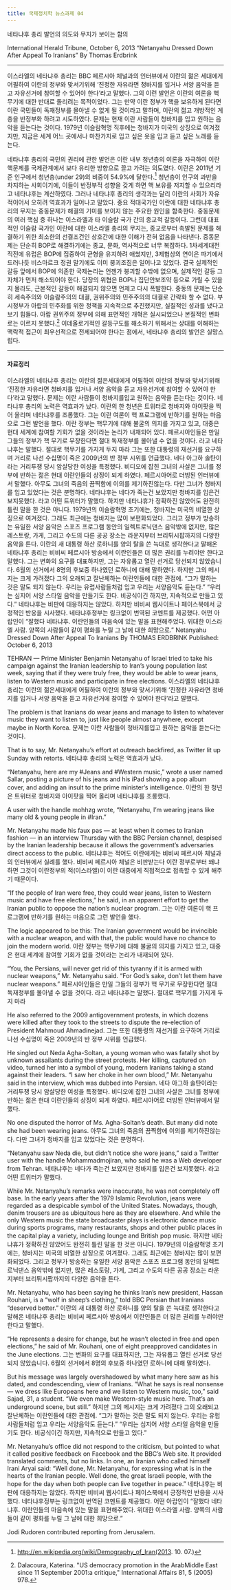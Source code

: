 ```yaml
---
title: 국제정치학 뉴스과제 04
---
```


네타냐후 총리 발언의 의도와 무지가 보이는 함의

International Herald Tribune, October 6, 2013
“Netanyahu Dressed Down After Appeal To Iranians” By Thomas Erdbrink

---

이스라엘의 네타냐후 총리는 BBC 페르시아 체널과의 인터뷰에서 이란의 젊은 세대에게 어필하여 이란의 정부와 맞서기위해 ‘진정한 자유라면 청바지를 입거나 서양 음악을 듣고 자유선거에 참여할 수 있어야 한다’라고 말했다. 그의 이런 발언은 이란의 여론을 핵무기에 대한 반대로 돌리려는 목적이었다. 그는 만약 이란 정부가 핵을 보유하게 된다면 이란 국민들이 독재정부를 몰아낼 수 없게 될 것이라고 말하며, 이란의 젊고 개방적인 계층을 반정부화 하려고 시도하였다. 문제는 현재 이란 사람들이 청바지를 입고 원하는 음악을 듣는다는 것이다. 1979년 이슬람혁명 직후에는 청바지가 미국의 상징으로 여겨졌지만, 지금은 세계 어느 곳에서나 마찬가지로 입고 싶은 옷을 입고 듣고 싶은 노래를 듣는다.

네타냐후 총리의 국민의 권리에 관한 발언은 이란 내부 청년층의 여론을 자극하여 이란 핵문제를 국제관계에서 보다 유리한 방향으로 끌고 가려는 의도였다. 이란은 2011년 기준 인구에서 청년층(under 29)의 비중이 54.9%에 달한다.[^1] 청년층이 인구의 과반을 차지하는 사회이기에, 이들이 반정부적 성향을 갖게 하면 핵 보유를 저지할 수 있으리라고 네타냐후는 계산하였다. 그러나 네타냐후 총리의 생각과는 달리 이란의 사회가 자유적이어서 오히려 역효과가 일어나고 말았다. 중요 적대국가인 이란에 대한 네타냐후 총리의 무지는 중동문제가 해결의 기미를 보이지 않는 주요한 원인을 함축한다. 중동문제의 여러 핵심 중 하나는 이스라엘과 타 이슬람 국가 간의 종교적 갈등이다. 그런데 대표적인 이슬람 국가인 이란에 대한 이스라엘 총리의 무지는, 종교로부터 촉발된 문제를 해결하기 위한 최소한의 선결조건인 상호간에 대한 이해가 전혀 없음을 나타낸다. 중동문제는 단순히 BOP로 해결하기에는 종교, 문화, 역사적으로 너무 복잡하다. 1차세계대전 직전에 유럽은 BOP에 집중하여 균형을 유지하려 애썼지만, 3제협상의 연이은 파기에서 드러나듯 비스마르크 정권 말기에도 이미 붕괴조짐은 일어나고 있었다. 결국 실제적인 갈등 앞에서 BOP에 의존한 국제논리는 언젠가 붕괴할 수밖에 없으며, 실제적인 갈등 그 자체가 먼저 해소되어야 한다. 당장의 위협은 BOP나 집단안보조약 등으로 가릴 수 있을지 몰라도, 근본적인 갈등이 해결되지 않으면 언제고 다시 폭발한다. 중동의 문제는 단순히 세속주의와 이슬람주의의 대결, 권위주의와 민주주의의 대결로 간략화 할 수 없다. 부시정부가 아랍의 민주화를 위한 정책을 지속적으로 추진했지만, 실질적인 성과를 냈다고 보기 힘들다. 아랍 권위주의 정부에 의해 표면적인 개혁은 실시되었으나 본질적인 변화로는 이르지 못했다.[^2] 이데올로기적인 갈등구도를 해소하기 위해서는 상대를 이해하는 맥락적 접근이 최우선적으로 전제되어야 한다는 점에서, 네타냐후 총리의 발언은 실망스럽다.

[^1]: http://en.wikipedia.org/wiki/Demography_of_Iran(2013. 10. 07.)
[^2]: Dalacoura, Katerina. "US democracy promotion in the ArabMiddle East since 11 September 2001:a critique," International Affairs 81, 5 (2005) 978.

---

#### 자료정리

이스라엘의 네타냐후 총리는 이란의 젊은세대에게 어필하여 이란의 정부와 맞서기위해 ‘진정한 자유라면 청바지를 입거나 서양 음악을 듣고 자유선거에 참여할 수 있어야 한다’라고 말했다. 문제는 이란 사람들이 청바지를입고 원하는 음악을 듣는다는 것이다. 네타냐후 총리의 노력은 역효과가 났다. 이란의 한 청년은 트위터로 청바지와 아이팟을 찍어 올리며 네타냐후를 조롱했다. 그는 이란 여론이 핵 프로그램에 반하기를 원하는 마음으로 그런 발언을 했다.
이란 정부는 핵무기에 대해 불굴의 의지를 가지고 있고, 대중은 현대 세계에 참여할 기회가 없을 것이라는 논리가 내재되어 있다.
페르시아인들은 만일 그들의 정부가 핵 무기로 무장한다면 절대 독재정부를 몰아낼 수 없을 것이다. 라고 네타냐후는 말했다. 절대로 핵무기를 가지게 두지 마라
그는 또한 대통령의 재선거를 요구하며 거리로 나선 수십명이 죽은 2009년의 반 정부 시위를 언급했다.
네다 아그하 솔탄이라는 거리투쟁 당시 암살당한 여성을 특정했다. 비디오에 잡힌 그녀의 사살은 그녀를 정부에 반하는 젊은 현대 이란인들의 상징이 되게 하였다. 페르시아어로 더빙된 인터뷰에서 말했다.
아무도 그녀의 죽음의 끔찍함에 이의를 제기하진않는다. 다만 그녀가 청바지를 입고 있었다는 것은 분명하다.
네타냐후는 네다가 죽는건 보았지만 청바지를 입은건 보지못했다. 라고 어떤 트위터가 말했다.
하지만 네타냐휴가 정확하진 않았어도 완전히 틀린 말을 한 것은 아니다. 1979년의 이슬람혁명 초기에는, 청바지는 미국의 비열한 상징으로 여겨졌다. 그래도 최근에는 청바지는 많이 보편화되었다. 그리고 정부가 방송하는 유일한 서양 음악은 스포츠 프로그램 동안의 일렉트로닉댄스 음악밖에 없지만, 많은 레스토랑, 가게, 그리고 수도의 다른 공공 장소는 라운지부터 브리튀시팝까지의 다양한 음악을 튼다.
이란의 새 대통령 하산 로하니를 양의 탈을 쓴 늑대로 생각한다고 말해온 네타냐후 총리는 비비씨 페르시아 방송에서 이란인들은 더 많은 권리를 누려야만 한다고 말했다.
그는 변화의 요구를 대표하지만, 그는 자유롭고 열린 선거로 당선되지 않았습니다. 6월의 선거에서 8명의 후보중 하나였던 로하니에 대해 말하였다.
하지만 그의 메시지는 크게 가려졌다 그의 오래되고 잘난체하는 이란인들에 대한 관점에. “그가 말하는 것은 말도 되지 않는다. 우리는 유럽사람들처럼 입고 우리는 서양음악도 듣는다.” “우리는 심지어 서양 스타일 음악을 만들기도 한다. 비공식이긴 하지만, 지속적으로 만들고 있다.”
네타냐후는 비판에 대응하지는 않았다. 하지만 비비씨 웹사이트나 페이스북에서 긍정적인 반응을 시사했다. 네타냐후정부는 링크없이 번역된 코멘트를 제공했다. 어떤 아랍인이 “잘했다 네타냐후. 이란인들의 마음속에 있는 말을 표현해주었다. 위대한 이스라엘 사람. 양쪽의 사람들이 같이 평화를 누릴 그 날에 대한 희망으로.”
Netanyahu Dressed Down After Appeal To Iranians
By THOMAS ERDBRINK
Published: October 6, 2013

TEHRAN — Prime Minister Benjamin Netanyahu of Israel tried to take his campaign against the Iranian leadership to Iran’s young population last week, saying that if they were truly free, they would be able to wear jeans, listen to Western music and participate in free elections.
이스라엘의 네타냐후 총리는 이란의 젊은세대에게 어필하여 이란의 정부와 맞서기위해 ‘진정한 자유라면 청바지를 입거나 서양 음악을 듣고 자유선거에 참여할 수 있어야 한다’라고 말했다.

The problem is that Iranians do wear jeans and manage to listen to whatever music they want to listen to, just like people almost anywhere, except maybe in North Korea.
문제는 이란 사람들이 청바지를입고 원하는 음악을 듣는다는 것이다.

That is to say, Mr. Netanyahu’s effort at outreach backfired, as Twitter lit up Sunday with retorts.
네타냐후 총리의 노력은 역효과가 났다.

“Netanyahu, here are my #Jeans and #Western music,” wrote a user named Sallar, posting a picture of his jeans and his iPad showing a pop album cover, and adding an insult to the prime minister’s intelligence.
이란의 한 청년은 트위터로 청바지와 아이팟을 찍어 올리며 네타냐후를 조롱했다.

A user with the handle mohhzg wrote, “Netanyahu, I’m wearing jeans like many old & young people in #Iran.”

Mr. Netanyahu made his faux pas — at least when it comes to Iranian fashion — in an interview Thursday with the BBC Persian channel, despised by the Iranian leadership because it allows the government’s adversaries direct access to the public.
네타냐후는 적어도 이란에게는 비비씨 페르시아 체널과의 인터뷰에서 실례를 했다. 비비씨 페르시아 체널은 비판받는다 이란 정부로부터 왜냐하면 그것이 이란정부의 적(이스라엘)이 이란 대중에게 직접적으로 접촉할 수 있게 해주기 때문이다.

“If the people of Iran were free, they could wear jeans, listen to Western music and have free elections,” he said, in an apparent effort to get the Iranian public to oppose the nation’s nuclear program.
그는 이란 여론이 핵 프로그램에 반하기를 원하는 마음으로 그런 발언을 했다.

The logic appeared to be this: The Iranian government would be invincible with a nuclear weapon, and with that, the public would have no chance to join the modern world.
이란 정부는 핵무기에 대해 불굴의 의지를 가지고 있고, 대중은 현대 세계에 참여할 기회가 없을 것이라는 논리가 내재되어 있다.

“You, the Persians, will never get rid of this tyranny if it is armed with nuclear weapons,” Mr. Netanyahu said. “For God’s sake, don’t let them have nuclear weapons.”
페르시아인들은 만일 그들의 정부가 핵 무기로 무장한다면 절대 독재정부를 몰아낼 수 없을 것이다. 라고 네타냐후는 말했다. 절대로 핵무기를 가지게 두지 마라

He also referred to the 2009 antigovernment protests, in which dozens were killed after they took to the streets to dispute the re-election of President Mahmoud Ahmadinejad.
그는 또한 대통령의 재선거를 요구하며 거리로 나선 수십명이 죽은 2009년의 반 정부 시위를 언급했다.

He singled out Neda Agha-Soltan, a young woman who was fatally shot by unknown assailants during the street protests. Her killing, captured on video, turned her into a symbol of young, modern Iranians taking a stand against their leaders. “I saw her choke in her own blood,” Mr. Netanyahu said in the interview, which was dubbed into Persian.
네다 아그하 솔탄이라는 거리투쟁 당시 암살당한 여성을 특정했다. 비디오에 잡힌 그녀의 사살은 그녀를 정부에 반하는 젊은 현대 이란인들의 상징이 되게 하였다. 페르시아어로 더빙된 인터뷰에서 말했다.

No one disputed the horror of Ms. Agha-Soltan’s death. But many did note she had been wearing jeans.
아무도 그녀의 죽음의 끔찍함에 이의를 제기하진않는다. 다만 그녀가 청바지를 입고 있었다는 것은 분명하다.

“Netanyahu saw Neda die, but didn’t notice she wore jeans,” said a Twitter user with the handle Mohammadmojiran, who said he was a Web developer from Tehran.
네타냐후는 네다가 죽는건 보았지만 청바지를 입은건 보지못했다. 라고 어떤 트위터가 말했다.

While Mr. Netanyahu’s remarks were inaccurate, he was not completely off base. In the early years after the 1979 Islamic Revolution, jeans were regarded as a despicable symbol of the United States. Nowadays, though, denim trousers are as ubiquitous here as they are elsewhere. And while the only Western music the state broadcaster plays is electronic dance music during sports programs, many restaurants, shops and other public places in the capital play a variety, including lounge and British pop music.
하지만 네타냐휴가 정확하진 않았어도 완전히 틀린 말을 한 것은 아니다. 1979년의 이슬람혁명 초기에는, 청바지는 미국의 비열한 상징으로 여겨졌다. 그래도 최근에는 청바지는 많이 보편화되었다. 그리고 정부가 방송하는 유일한 서양 음악은 스포츠 프로그램 동안의 일렉트로닉댄스 음악밖에 없지만, 많은 레스토랑, 가게, 그리고 수도의 다른 공공 장소는 라운지부터 브리튀시팝까지의 다양한 음악을 튼다.

Mr. Netanyahu, who has been saying he thinks Iran’s new president, Hassan Rouhani, is a “wolf in sheep’s clothing,” told BBC Persian that Iranians “deserved better.”
이란의 새 대통령 하산 로하니를 양의 탈을 쓴 늑대로 생각한다고 말해온 네타냐후 총리는 비비씨 페르시아 방송에서 이란인들은 더 많은 권리를 누려야만 한다고 말했다.

“He represents a desire for change, but he wasn’t elected in free and open elections,” he said of Mr. Rouhani, one of eight preapproved candidates in the June elections.
그는 변화의 요구를 대표하지만, 그는 자유롭고 열린 선거로 당선되지 않았습니다. 6월의 선거에서 8명의 후보중 하나였던 로하니에 대해 말하였다.

But his message was largely overshadowed by what many here saw as his dated, and condescending, view of Iranians. “What he says is real nonsense — we dress like Europeans here and we listen to Western music, too,” said Sajad, 31, a student. “We even make Western-style music here. That’s an underground scene, but still.”
하지만 그의 메시지는 크게 가려졌다 그의 오래되고 잘난체하는 이란인들에 대한 관점에. “그가 말하는 것은 말도 되지 않는다. 우리는 유럽사람들처럼 입고 우리는 서양음악도 듣는다.” “우리는 심지어 서양 스타일 음악을 만들기도 한다. 비공식이긴 하지만, 지속적으로 만들고 있다.”

Mr. Netanyahu’s office did not respond to the criticism, but pointed to what it called positive feedback on Facebook and the BBC’s Web site. It provided translated comments, but no links. In one, an Iranian who called himself Irani Aryai said: “Well done, Mr. Netanyahu, for expressing what is in the hearts of the Iranian people. Well done, the great Israeli people, with the hope for the day when both people can live together in peace.”
네타냐후는 비판에 대응하지는 않았다. 하지만 비비씨 웹사이트나 페이스북에서 긍정적인 반응을 시사했다. 네타냐후정부는 링크없이 번역된 코멘트를 제공했다. 어떤 아랍인이 “잘했다 네타냐후. 이란인들의 마음속에 있는 말을 표현해주었다. 위대한 이스라엘 사람. 양쪽의 사람들이 같이 평화를 누릴 그 날에 대한 희망으로.”

Jodi Rudoren contributed reporting from Jerusalem.
